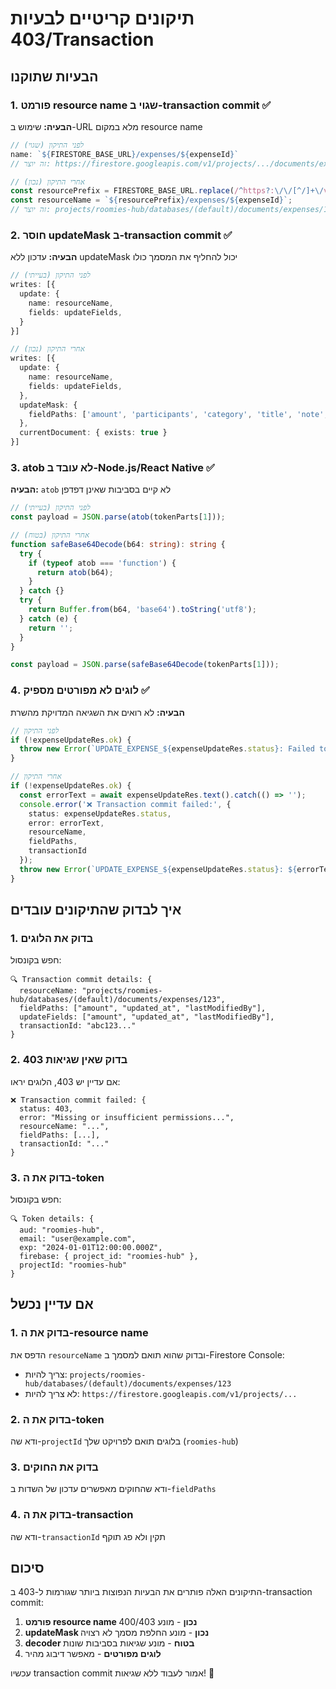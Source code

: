 # תיקונים קריטיים לבעיות 403/Transaction

## הבעיות שתוקנו

### 1. **פורמט resource name שגוי ב-transaction commit** ✅
**הבעיה:** שימוש ב-URL מלא במקום resource name
```typescript
// לפני התיקון (שגוי)
name: `${FIRESTORE_BASE_URL}/expenses/${expenseId}`
// זה יוצר: https://firestore.googleapis.com/v1/projects/.../documents/expenses/123

// אחרי התיקון (נכון)
const resourcePrefix = FIRESTORE_BASE_URL.replace(/^https?:\/\/[^/]+\/v1\//, '');
const resourceName = `${resourcePrefix}/expenses/${expenseId}`;
// זה יוצר: projects/roomies-hub/databases/(default)/documents/expenses/123
```

### 2. **חוסר updateMask ב-transaction commit** ✅
**הבעיה:** עדכון ללא updateMask יכול להחליף את המסמך כולו
```typescript
// לפני התיקון (בעייתי)
writes: [{
  update: {
    name: resourceName,
    fields: updateFields,
  }
}]

// אחרי התיקון (נכון)
writes: [{
  update: {
    name: resourceName,
    fields: updateFields,
  },
  updateMask: {
    fieldPaths: ['amount', 'participants', 'category', 'title', 'note', 'updated_at', 'lastModifiedBy']
  },
  currentDocument: { exists: true }
}]
```

### 3. **atob לא עובד ב-Node.js/React Native** ✅
**הבעיה:** `atob` לא קיים בסביבות שאינן דפדפן
```typescript
// לפני התיקון (בעייתי)
const payload = JSON.parse(atob(tokenParts[1]));

// אחרי התיקון (בטוח)
function safeBase64Decode(b64: string): string {
  try {
    if (typeof atob === 'function') {
      return atob(b64);
    }
  } catch {}
  try {
    return Buffer.from(b64, 'base64').toString('utf8');
  } catch (e) {
    return '';
  }
}

const payload = JSON.parse(safeBase64Decode(tokenParts[1]));
```

### 4. **לוגים לא מפורטים מספיק** ✅
**הבעיה:** לא רואים את השגיאה המדויקת מהשרת
```typescript
// לפני התיקון
if (!expenseUpdateRes.ok) {
  throw new Error(`UPDATE_EXPENSE_${expenseUpdateRes.status}: Failed to update expense`);
}

// אחרי התיקון
if (!expenseUpdateRes.ok) {
  const errorText = await expenseUpdateRes.text().catch(() => '');
  console.error('❌ Transaction commit failed:', {
    status: expenseUpdateRes.status,
    error: errorText,
    resourceName,
    fieldPaths,
    transactionId
  });
  throw new Error(`UPDATE_EXPENSE_${expenseUpdateRes.status}: ${errorText}`);
}
```

## איך לבדוק שהתיקונים עובדים

### 1. בדוק את הלוגים
חפש בקונסול:
```
🔍 Transaction commit details: {
  resourceName: "projects/roomies-hub/databases/(default)/documents/expenses/123",
  fieldPaths: ["amount", "updated_at", "lastModifiedBy"],
  updateFields: ["amount", "updated_at", "lastModifiedBy"],
  transactionId: "abc123..."
}
```

### 2. בדוק שאין שגיאות 403
אם עדיין יש 403, הלוגים יראו:
```
❌ Transaction commit failed: {
  status: 403,
  error: "Missing or insufficient permissions...",
  resourceName: "...",
  fieldPaths: [...],
  transactionId: "..."
}
```

### 3. בדוק את ה-token
חפש בקונסול:
```
🔍 Token details: {
  aud: "roomies-hub",
  email: "user@example.com",
  exp: "2024-01-01T12:00:00.000Z",
  firebase: { project_id: "roomies-hub" },
  projectId: "roomies-hub"
}
```

## אם עדיין נכשל

### 1. בדוק את ה-resource name
הדפס את `resourceName` ובדוק שהוא תואם למסמך ב-Firestore Console:
- צריך להיות: `projects/roomies-hub/databases/(default)/documents/expenses/123`
- לא צריך להיות: `https://firestore.googleapis.com/v1/projects/...`

### 2. בדוק את ה-token
ודא שה-`projectId` בלוגים תואם לפרויקט שלך (`roomies-hub`)

### 3. בדוק את החוקים
ודא שהחוקים מאפשרים עדכון של השדות ב-`fieldPaths`

### 4. בדוק את ה-transaction
ודא שה-`transactionId` תקין ולא פג תוקף

## סיכום

התיקונים האלה פותרים את הבעיות הנפוצות ביותר שגורמות ל-403 ב-transaction commit:

1. **פורמט resource name נכון** - מונע 400/403
2. **updateMask נכון** - מונע החלפת מסמך לא רצויה
3. **decoder בטוח** - מונע שגיאות בסביבות שונות
4. **לוגים מפורטים** - מאפשר דיבוג מהיר

עכשיו transaction commit אמור לעבוד ללא שגיאות! 🎉
